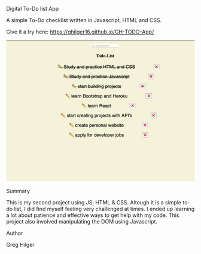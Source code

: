 Digital To-Do list App

A simple To-Do checklist written in Javascript, HTML and CSS.

Give it a try here: https://ghilger16.github.io/GH-TODO-App/

![](images/preview.png)

Summary

This is my second project using JS, HTML & CSS. Altough it is 
a simple to-do list, I did find myself feeling very challenged at times. I ended up 
learning a lot about patience and effective ways to get help with my code. This project
also involved manipulating the DOM using Javascript.

Author

Greg Hilger
